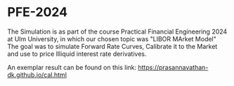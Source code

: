 # PFE-2024

The Simulation is as part of the course Practical Financial Engineering 2024 at Ulm University, in which our chosen topic was "LIBOR MArket Model"
The goal was to simulate Forward Rate Curves, Calibrate it to the Market and use to price Illiquid interest rate derivatives.

An exemplar result can be found on this link: https://prasannavathan-dk.github.io/cal.html
